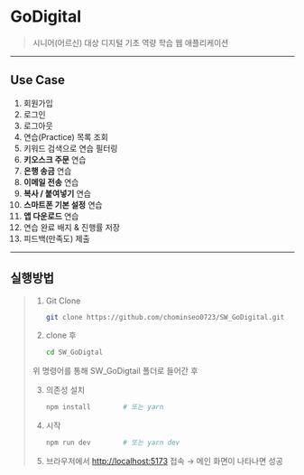 # GoDigital
> 시니어(어르신) 대상 디지털 기초 역량 학습 웹 애플리케이션  

---

## Use Case
1. 회원가입  
2. 로그인  
3. 로그아웃  
4. 연습(Practice) 목록 조회  
5. 키워드 검색으로 연습 필터링  
6. **키오스크 주문** 연습  
7. **은행 송금** 연습  
8. **이메일 전송** 연습  
9. **복사 / 붙여넣기** 연습  
10. **스마트폰 기본 설정** 연습  
11. **앱 다운로드** 연습  
12. 연습 완료 배지 & 진행률 저장  
13. 피드백(만족도) 제출  

---

## 실행방법

> 1. Git Clone
>    ```bash
>    git clone https://github.com/chominseo0723/SW_GoDigital.git
>    ```
> 2. clone 후
>    ```bash
>    cd SW_GoDigtal
>    ```
> 위 명령어를 통해 SW_GoDigtail 폴더로 들어간 후
> 
>3. 의존성 설치  
>    ```bash
>    npm install        # 또는 yarn
>    ```  
> 5. 시작
>    ```bash
>    npm run dev        # 또는 yarn dev
>    ```  
> 6. 브라우저에서 <http://localhost:5173> 접속 → 메인 화면이 나타나면 성공
